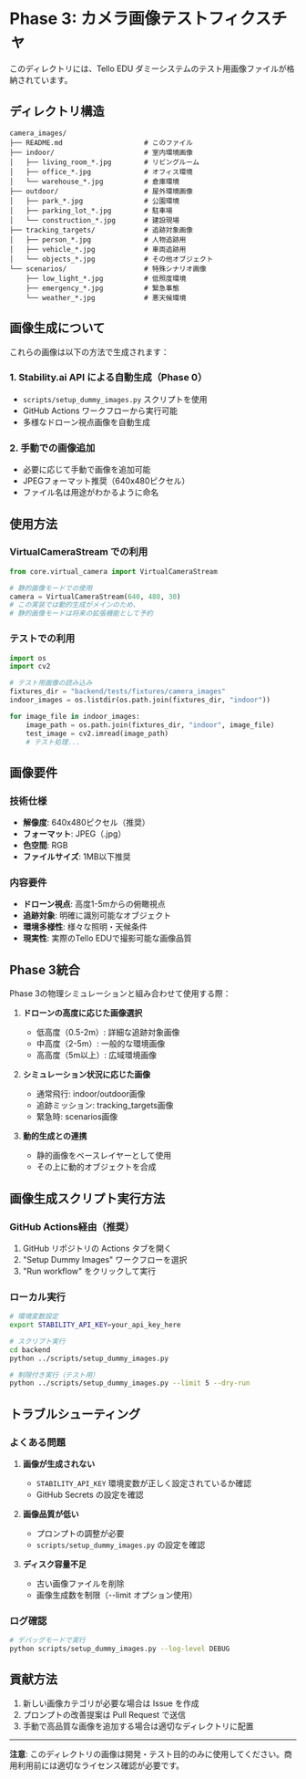 # Phase 3: カメラ画像テストフィクスチャ

このディレクトリには、Tello EDU ダミーシステムのテスト用画像ファイルが格納されています。

## ディレクトリ構造

```
camera_images/
├── README.md                    # このファイル
├── indoor/                      # 室内環境画像
│   ├── living_room_*.jpg        # リビングルーム
│   ├── office_*.jpg             # オフィス環境
│   └── warehouse_*.jpg          # 倉庫環境
├── outdoor/                     # 屋外環境画像
│   ├── park_*.jpg               # 公園環境
│   ├── parking_lot_*.jpg        # 駐車場
│   └── construction_*.jpg       # 建設現場
├── tracking_targets/            # 追跡対象画像
│   ├── person_*.jpg             # 人物追跡用
│   ├── vehicle_*.jpg            # 車両追跡用
│   └── objects_*.jpg            # その他オブジェクト
└── scenarios/                   # 特殊シナリオ画像
    ├── low_light_*.jpg          # 低照度環境
    ├── emergency_*.jpg          # 緊急事態
    └── weather_*.jpg            # 悪天候環境
```

## 画像生成について

これらの画像は以下の方法で生成されます：

### 1. Stability.ai API による自動生成（Phase 0）
- `scripts/setup_dummy_images.py` スクリプトを使用
- GitHub Actions ワークフローから実行可能
- 多様なドローン視点画像を自動生成

### 2. 手動での画像追加
- 必要に応じて手動で画像を追加可能
- JPEGフォーマット推奨（640x480ピクセル）
- ファイル名は用途がわかるように命名

## 使用方法

### VirtualCameraStream での利用
```python
from core.virtual_camera import VirtualCameraStream

# 静的画像モードでの使用
camera = VirtualCameraStream(640, 480, 30)
# この実装では動的生成がメインのため、
# 静的画像モードは将来の拡張機能として予約
```

### テストでの利用
```python
import os
import cv2

# テスト用画像の読み込み
fixtures_dir = "backend/tests/fixtures/camera_images"
indoor_images = os.listdir(os.path.join(fixtures_dir, "indoor"))

for image_file in indoor_images:
    image_path = os.path.join(fixtures_dir, "indoor", image_file)
    test_image = cv2.imread(image_path)
    # テスト処理...
```

## 画像要件

### 技術仕様
- **解像度**: 640x480ピクセル（推奨）
- **フォーマット**: JPEG（.jpg）
- **色空間**: RGB
- **ファイルサイズ**: 1MB以下推奨

### 内容要件
- **ドローン視点**: 高度1-5mからの俯瞰視点
- **追跡対象**: 明確に識別可能なオブジェクト
- **環境多様性**: 様々な照明・天候条件
- **現実性**: 実際のTello EDUで撮影可能な画像品質

## Phase 3統合

Phase 3の物理シミュレーションと組み合わせて使用する際：

1. **ドローンの高度に応じた画像選択**
   - 低高度（0.5-2m）: 詳細な追跡対象画像
   - 中高度（2-5m）: 一般的な環境画像
   - 高高度（5m以上）: 広域環境画像

2. **シミュレーション状況に応じた画像**
   - 通常飛行: indoor/outdoor画像
   - 追跡ミッション: tracking_targets画像
   - 緊急時: scenarios画像

3. **動的生成との連携**
   - 静的画像をベースレイヤーとして使用
   - その上に動的オブジェクトを合成

## 画像生成スクリプト実行方法

### GitHub Actions経由（推奨）
1. GitHub リポジトリの Actions タブを開く
2. "Setup Dummy Images" ワークフローを選択
3. "Run workflow" をクリックして実行

### ローカル実行
```bash
# 環境変数設定
export STABILITY_API_KEY=your_api_key_here

# スクリプト実行
cd backend
python ../scripts/setup_dummy_images.py

# 制限付き実行（テスト用）
python ../scripts/setup_dummy_images.py --limit 5 --dry-run
```

## トラブルシューティング

### よくある問題

1. **画像が生成されない**
   - `STABILITY_API_KEY` 環境変数が正しく設定されているか確認
   - GitHub Secrets の設定を確認

2. **画像品質が低い**
   - プロンプトの調整が必要
   - `scripts/setup_dummy_images.py` の設定を確認

3. **ディスク容量不足**
   - 古い画像ファイルを削除
   - 画像生成数を制限（--limit オプション使用）

### ログ確認
```bash
# デバッグモードで実行
python scripts/setup_dummy_images.py --log-level DEBUG
```

## 貢献方法

1. 新しい画像カテゴリが必要な場合は Issue を作成
2. プロンプトの改善提案は Pull Request で送信
3. 手動で高品質な画像を追加する場合は適切なディレクトリに配置

---

**注意**: このディレクトリの画像は開発・テスト目的のみに使用してください。商用利用前には適切なライセンス確認が必要です。